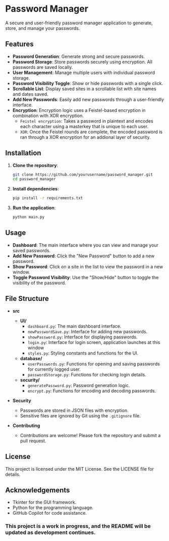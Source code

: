 # **Password Manager**

A secure and user-friendly password manager application to generate, store, and manage your passwords.

## Features

- **Password Generation**: Generate strong and secure passwords.
- **Password Storage**: Store passwords securely using encryption.
                        All passwords are saved locally.
- **User Management**: Manage multiple users with individual password storage.
- **Password Visibility Toggle**: Show or hide passwords with a single click.
- **Scrollable List**: Display saved sites in a scrollable list with site names and 
                       dates saved.
- **Add New Passwords**: Easily add new passwords through a user-friendly interface.
- **Encryption**: Encryption logic uses a Feistel-based encryption in combination with 
                  XOR encryption.
  - `Feistel encryption`: Takes a password in plaintext and encodes each character using 
                          a masterkey that is unique to each user.
  - `XOR`: Once the Feistel rounds are complete, the encoded password is ran through
           a XOR encryption for an addional layer of security.

## Installation

1. **Clone the repository**:
    ```sh
    git clone https://github.com/yourusername/password_manager.git
    cd password_manager
    ```
2. **Install dependencies**:
    ```sh
    pip install -r requirements.txt
    ```
3. **Run the application**:
    ```sh
    python main.py
    ```

## Usage

- **Dashboard**: The main interface where you can view and manage your saved passwords.
- **Add New Password**: Click the "New Password" button to add a new password.
- **Show Password**: Click on a site in the list to view the password in a new window.
- **Toggle Password Visibility**: Use the "Show/Hide" button to toggle the visibility of the password.

## File Structure

- **src**
  - **UI/**
     - `dashboard.py`: The main dashboard interface.
     - `newPasswordSave.py`: Interface for adding new passwords.
     - `showPassword.py`: Interface for displaying passwords.
     - `login.py`: Interface for login screen, application launches at this window
     - `styles.py`: Styling constants and functions for the UI.
  - **database/**
     - `userPasswords.py`: Functions for opening and saving passwords for currently logged user.
     - `passwordStorage.py`: Functions for checking login details.
  - **security/**
     - `generatePassword.py`: Password generation logic.
     - `encrypt.py`: Functions for encoding and decoding passwords.
  

- **Security**
  - Passwords are stored in JSON files with encryption.
  - Sensitive files are ignored by Git using the `.gitignore` file.

- **Contributing**
  - Contributions are welcome! Please fork the repository and submit a pull request.

## License

This project is licensed under the MIT License. See the LICENSE file for details.

## Acknowledgements

- Tkinter for the GUI framework.
- Python for the programming language.
- GitHub Copilot for code assistance.

### This project is a work in progress, and the README will be updated as development continues.